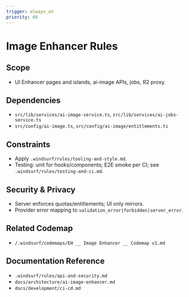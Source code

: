 ```yaml
---
trigger: always_on
priority: 60
---
```


# Image Enhancer Rules

## Scope

- UI Enhancer pages and islands, ai-image APIs, jobs, R2 proxy.

## Dependencies

- `src/lib/services/ai-image-service.ts`, `src/lib/services/ai-jobs-service.ts`
- `src/config/ai-image.ts`, `src/config/ai-image/entitlements.ts`

## Constraints

- Apply `.windsurf/rules/tooling-and-style.md`.
- Testing: unit for hooks/components; E2E smoke per CI; see `.windsurf/rules/testing-and-ci.md`.

## Security & Privacy

- Server enforces quotas/entitlements; UI only mirrors.
- Provider error mapping to `validation_error|forbidden|server_error`.

## Related Codemap

- `/.windsurf/codemaps/EH __ Image Enhancer __ Codemap v1.md`

## Documentation Reference

- `.windsurf/rules/api-and-security.md`
- `docs/architecture/ai-image-enhancer.md`
- `docs/development/ci-cd.md`
